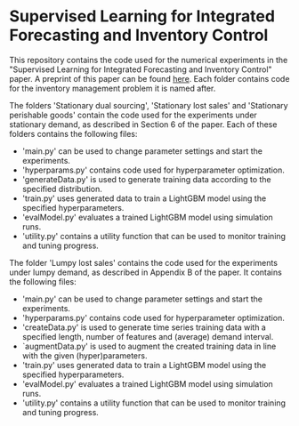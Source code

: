 # Supervised Learning for Integrated Forecasting and Inventory Control

This repository contains the code used for the numerical experiments in the "Supervised Learning for Integrated Forecasting and Inventory Control" paper. A preprint of this paper can be found [here](https://papers.ssrn.com/sol3/papers.cfm?abstract_id=4406486). Each folder contains code for the inventory management problem it is named after. 

The folders 'Stationary dual sourcing', 'Stationary lost sales' and 'Stationary perishable goods' contain the code used for the experiments under stationary demand, as described in Section 6 of the paper. Each of these folders contains the following files:
- 'main.py' can be used to change parameter settings and start the experiments.
- 'hyperparams.py' contains code used for hyperparameter optimization.
- 'generateData.py' is used to generate training data according to the specified distribution.
- 'train.py' uses generated data to train a LightGBM model using the specified hyperparameters.
- 'evalModel.py' evaluates a trained LightGBM model using simulation runs.
- 'utility.py' contains a utility function that can be used to monitor training and tuning progress.

The folder 'Lumpy lost sales' contains the code used for the experiments under lumpy demand, as described in Appendix B of the paper. It contains the following files:
- 'main.py' can be used to change parameter settings and start the experiments.
- 'hyperparams.py' contains code used for hyperparameter optimization.
- 'createData.py' is used to generate time series training data with a specified length, number of features and (average) demand interval.
- `augmentData.py' is used to augment the created training data in line with the given (hyper)parameters.
- 'train.py' uses generated data to train a LightGBM model using the specified hyperparameters.
- 'evalModel.py' evaluates a trained LightGBM model using simulation runs.
- 'utility.py' contains a utility function that can be used to monitor training and tuning progress.